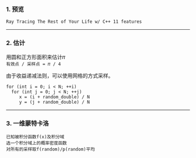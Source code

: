 ### 1. 预览

`Ray Tracing The Rest of Your Life w/ C++ 11 features`

---
### 2. 估计

用圆和正方形面积来估计𝜋 <br>
`有效点 / 采样点 = 𝜋 / 4` <br>

由于收益递减法则，可以使用网格的方式采样。
```
for (int i = 0; i < N; ++i)
  for (int j = 0; j < N; ++j)
     x = (i + random_double) / N
     y = (j + random_double) / N
```

---
### 3. 一维蒙特卡洛

```
已知被积分函数f(x)及积分域
选一个积分域上的概率密度函数
对所有的采样取f(random)/p(random)平均
```
